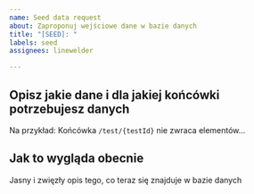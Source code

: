 ```yaml
---
name: Seed data request
about: Zaproponuj wejściowe dane w bazie danych
title: "[SEED]: "
labels: seed
assignees: linewelder

---
```


## Opisz jakie dane i dla jakiej końcówki potrzebujesz danych
Na przykład: Końcówka `/test/{testId}` nie zwraca elementów...

## Jak to wygląda obecnie
Jasny i zwięzły opis tego, co teraz się znajduje w bazie danych
